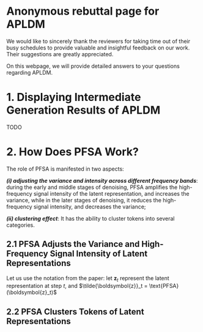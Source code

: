 # Anonymous rebuttal page for APLDM
We would like to sincerely thank the reviewers for taking time out of their busy schedules to provide valuable and insightful feedback on our work. Their suggestions are greatly appreciated.

On this webpage, we will provide detailed answers to your questions regarding APLDM.

# 1. Displaying Intermediate Generation Results of APLDM
TODO

# 2. How Does PFSA Work?
The role of PFSA is manifested in two aspects:

***(i) adjusting the variance and intensity across different frequency bands***: during the early and middle stages of denoising, PFSA amplifies the high-frequency signal intensity of the latent representation, and increases the variance, while in the later stages of denoising, it reduces the high-frequency signal intensity, and decreases the variance;

***(ii) clustering effect***: It has the ability to cluster tokens into several categories.

## 2.1 PFSA Adjusts the Variance and High-Frequency Signal Intensity of Latent Representations
Let us use the notation from the paper: let $\boldsymbol{z}_t$ represent the latent representation at step $t$, and $\tilde{\boldsymbol{z}}_t = \text{PFSA}(\boldsymbol{z}_t)$


## 2.2 PFSA Clusters Tokens of Latent Representations


